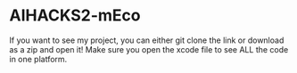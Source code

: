 # AIHACKS2-mEco
If you want to see my project, you can either git clone the link or download as a zip and open it! Make sure you open the xcode file to see ALL the code in one platform.
